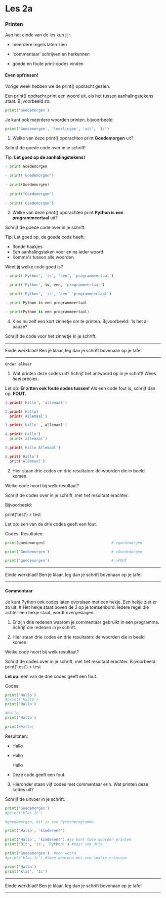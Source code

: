 # Les 2a

### Printen

Aan het einde van de les kun jij:

- meerdere regels laten zien

- 'commentaar' schrijven en herkennen

- goede en foute print-codes vinden

  

#### **Even opfrissen!**

Vorige week hebben we de print() opdracht gezien. 

Een print() opdracht print een woord uit, als het tussen aanhalingstekens staat. Bijvoorbeeld zo:

```python
print('Goedemorgen')
```

Je kunt ook meerdere woorden printen, bijvoorbeeld:

```python
print('Goedemorgen', 'leerlingen', 'uit', '1c')
```



1) Welke van deze print() opdrachten print **Goedemorgen** uit? 

Schrijf de goede code over in je schrift!

Tip: **Let goed op de aanhalingstekens!**

```python
- print Goedemorgen

- print('Goedemorgen")
        
- print(Goedemorgen)
        
- print("Goedemorgen')
        
- print('Goedemorgen')
```

<div style="page-break-after: always;"></div>

2) Welke van deze print() opdrachten print **Python is een programmeertaal** uit? 

Schrijf de goede code over in je schrift.

Tip: Let goed op, de goede code heeft:

- Ronde haakjes
- Een aanhalingsteken voor en na ieder woord
- Komma's tussen alle woorden

Weet jij welke code goed is?

```python
- print('Python', 'is', 'een', 'programmeertaal')

- print('Python', is, een, 'programmeertaal')

- print('Python', 'is', 'een' 'programmeertaal')

- print Python is een programmeertaal

- print(Python is een programmeertaal)
```





4) Kies nu zelf een kort zinnetje om te printen. Bijvoorbeeld: 'Is het al pauze?'.

Schrijf de code voor het zinnetje in je schrift.



---

Einde werkblad! Ben je klaar, leg dan je schrift bovenaan op je tafel 

---

<div style="page-break-after: always;"></div>

```
Onder elkaar
```

1) Wat printen deze codes uit? Schrijf het antwoord op in je schrift! Wees *heel* precies.

Let op: **Er zitten ook foute codes tussen!** Als een code fout is, schrijf dan op: **FOUT.**

```python
1.print('Hallo', 'allemaal')
```

```python
2.print('Hallo)
  print('Allemaal')
```

```python
3.print('Hallo' , allemaal')
```

```python
4.print('Hallo')
  print('allemaal')

```

```python
5.print('Hallo Allemaal')

```

```python
6.prit('Hallo')
  prit('Allemaal')

```

2) Hier staan drie codes en drie resultaten: de woorden die in beeld komen. 

Welke code hoort bij welk resultaat?

Schrijf de codes over in je schrift, met het resultaat erachter. 

Bijvoorbeeld:

print('test')	> 	test

Let op: een van de drie codes geeft een fout.

Codes:                      							             Resultaten:


```python
print(goedemorgen)                              # >goedemorgen

```

```python
print('Goedemorgen')                            # >Goedemorgen

```

```python
print('goedemorgen')                            # >FOUT

```

------

Einde werkblad! Ben je klaar, leg dan je schrift bovenaan op je tafel 

------

<div style="page-break-after: always;"></div>

#### **Commentaar**

Je kunt Python ook codes laten overslaan met een hekje. 
Een hekje ziet er zo uit: # 	Het hekje staat boven de 3 op je toetsenbord. 
Iedere regel die achter een hekje staat, wordt overgeslagen.

1) Er zijn drie redenen waarom je commentaar gebruikt in een programma. 
Schrijf die redenen in je schrift.

2)  Hier staan drie codes en drie resultaten: de woorden die in beeld komen. 

Welke code hoort bij welk resultaat?

Schrijf de codes over in je schrift, met het resultaat erachter. Bijvoorbeeld: print('test')      > 	test

**Let op:** een van de drie codes geeft een fout.

Codes:

```python
print('Hallo')                            
#print('Hallo')                        
print('Hallo')  

```

```python
#Hallo
print('Hallo')

```

```python
print(#Hallo)                          

```

Resultaten:

* Hallo

* Hallo

  Hallo

* Deze code geeft een fout.

<div style="page-break-after: always;"></div>

3) Hieronder staan vijf codes met commentaar erin. Wat printen deze codes uit?

Schrijf de uitvoer in je schrift.

```python
print('Goedemorgen')               
#print('klas 1c')

```

```python
#goedemorgen, dit is een Pythonprogramma

print('Hallo', 'kinderen!')

```

```python
print('Hallo', 'kinderen!') #je kunt twee woorden printen
print('Dit', 'is', 'Python!') #maar ook drie 

```

```python
print('Goedemorgen')  #een woord           
#print('klas 1c') #twee woorden met een spatie ertussen

```

```python
print('Hallo')               
print('klas', '1c')

```



------

Einde werkblad! Ben je klaar, leg dan je schrift bovenaan op je tafel 



------



